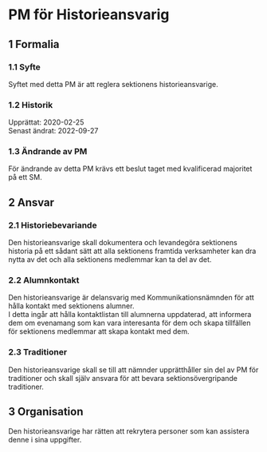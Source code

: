 # PM för Historieansvarig

## 1 Formalia

### 1.1 Syfte

Syftet med detta PM är att reglera sektionens historieansvarige.

### 1.2 Historik

Upprättat: 2020-02-25  
Senast ändrat: 2022-09-27

### 1.3 Ändrande av PM

För ändrande av detta PM krävs ett beslut taget med kvalificerad majoritet på ett SM.

## 2 Ansvar

### 2.1 Historiebevariande

Den historieansvarige skall dokumentera och levandegöra sektionens historia på ett sådant sätt att alla sektionens framtida verksamheter kan dra nytta av det och alla sektionens medlemmar kan ta del av det.

### 2.2 Alumnkontakt

Den historieansvarige är delansvarig med Kommunikationsnämnden för att hålla kontakt med sektionens alumner.  
I detta ingår att hålla kontaktlistan till alumnerna uppdaterad, att informera dem om evenamang som kan vara interesanta för dem och skapa tillfällen för sektionens medlemmar att skapa kontakt med dem.

### 2.3 Traditioner

Den historieansvarige skall se till att nämnder upprätthåller sin del av PM för traditioner och skall själv ansvara för att bevara sektionsövergripande traditioner.

## 3 Organisation

Den historieansvarige har rätten att rekrytera personer som kan assistera denne i sina uppgifter.
